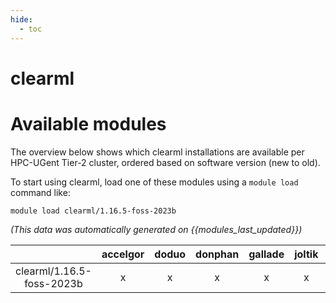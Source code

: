 ```yaml
---
hide:
  - toc
---
```


clearml
=======

# Available modules


The overview below shows which clearml installations are available per HPC-UGent Tier-2 cluster, ordered based on software version (new to old).

To start using clearml, load one of these modules using a `module load` command like:

```shell
module load clearml/1.16.5-foss-2023b
```

*(This data was automatically generated on {{modules_last_updated}})*  

| |accelgor|doduo|donphan|gallade|joltik|litleo|shinx|
| :---: | :---: | :---: | :---: | :---: | :---: | :---: | :---: |
|clearml/1.16.5-foss-2023b|x|x|x|x|x|x|x|
